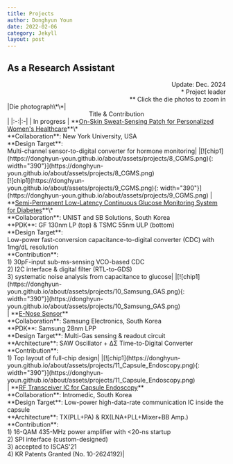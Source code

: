 ```yaml
---
title: Projects
author: Donghyun Youn
date: 2022-02-06
category: Jekyll
layout: post
---
```


## As a Research Assistant
<div style="text-align: right">Update: Dec. 2024</div>
<div style="text-align: right">* Project leader</div>
<div style="text-align: right">** Click the die photos to zoom in</div>

<div class="table-wrapper" markdown="block">
|Die photograph\*\*|<center>Title & Contribution</center>|
|:-:|:-|
| In progress | **<u>On-Skin Sweat-Sensing Patch for Personalized Women's Healthcare</u>**\* <br> **Collaboration**: New York University, USA <br> **Design Target**: <br>Multi-channel sensor-to-digital converter for hormone monitoring|
|[![chip1](https://donghyun-youn.github.io/about/assets/projects/8_CGMS.png){: width="390"}](https://donghyun-youn.github.io/about/assets/projects/8_CGMS.png) <br> [![chip1](https://donghyun-youn.github.io/about/assets/projects/9_CGMS.png){: width="390"}](https://donghyun-youn.github.io/about/assets/projects/9_CGMS.png) | **<u>Semi-Permanent Low-Latency Continuous Glucose Monitoring System for Diabetes</u>**\* <br> **Collaboration**: UNIST and SB Solutions, South Korea <br> **PDK**: GF 130nm LP (top) & TSMC 55nm ULP (bottom) <br> **Design Target**: <br> Low-power fast-conversion capacitance-to-digital converter (CDC) with 1mg/dL resolution <br> **Contribution**: <br> 1) 30pF-input sub-ms-sensing VCO-based CDC<br> 2) I2C interface & digital filter (RTL-to-GDS) <br> 3) systematic noise analysis from capacitance to glucose|
|[![chip1](https://donghyun-youn.github.io/about/assets/projects/10_Samsung_GAS.png){: width="390"}](https://donghyun-youn.github.io/about/assets/projects/10_Samsung_GAS.png) <br> | **<u>E-Nose Sensor</u>** <br> **Collaboration**: Samsung Electronics, South Korea <br> **PDK**: Samsung 28nm LPP <br> **Design Target**: Multi-Gas sensing & readout circuit <br> **Architecture**: SAW Oscillator + ΔΣ Time-to-Digital Converter <br> **Contribution**: <br> 1) Top layout of full-chip design|
|[![chip1](https://donghyun-youn.github.io/about/assets/projects/11_Capsule_Endoscopy.png){: width="390"}](https://donghyun-youn.github.io/about/assets/projects/11_Capsule_Endoscopy.png) <br> | **<u>RF Transceiver IC for Capsule Endoscopy</u>** <br> **Collaboration**: Intromedic, South Korea <br> **Design Target**: Low-power high-data-rate communication IC inside the capsule <br> **Architecture**: TX(PLL+PA) & RX(LNA+PLL+Mixer+BB Amp.) <br> **Contribution**: <br> 1) 16-QAM 435-MHz power amplifier with <20-ns startup <br> 2) SPI interface (custom-designed) <br> 3) accepted to ISCAS'21 <br> 4) KR Patents Granted (No. 10-2624192)|

</div>
